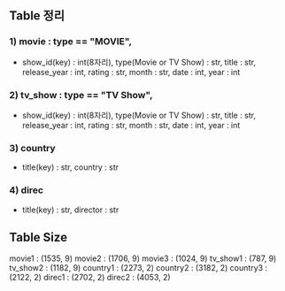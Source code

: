 ## Table 정리

### 1) movie : type == "MOVIE",

- show_id(key) : int(8자리), type(Movie or TV Show) : str, title : str, release_year : int, rating : str, month : str, date : int, year : int
### 2) tv_show : type == "TV Show",

- show_id(key) : int(8자리), type(Movie or TV Show) : str, title : str, release_year : int, rating : str, month : str, date : int, year : int 
### 3) country

- title(key) : str, country : str
### 4) direc

- title(key) : str, director : str

## Table Size

movie1 : (1535, 9)
movie2 : (1706, 9)
movie3 : (1024, 9)
tv_show1 : (787, 9)
tv_show2 : (1182, 9)
country1 : (2273, 2)
country2 : (3182, 2)
country3 : (2122, 2)
direc1 : (2702, 2)
direc2 : (4053, 2)